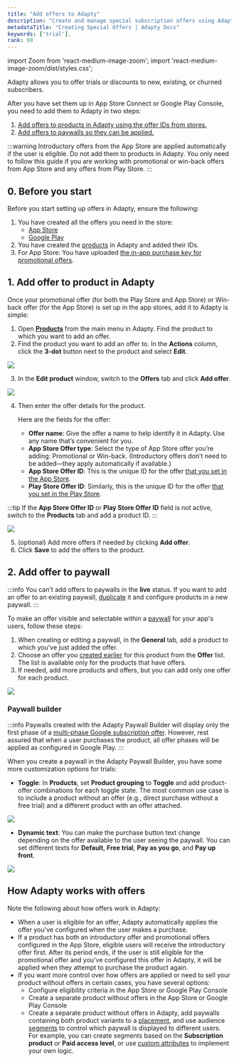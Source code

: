 ```yaml
---
title: "Add offers to Adapty"
description: "Create and manage special subscription offers using Adapty’s tools."
metadataTitle: "Creating Special Offers | Adapty Docs"
keywords: ['trial'],
rank: 90
---
```


import Zoom from 'react-medium-image-zoom';
import 'react-medium-image-zoom/dist/styles.css';

Adapty allows you to offer trials or discounts to new, existing, or churned subscribers.

After you have set them up in App Store Connect or Google Play Console, you need to add them to Adapty in two steps:

1. [Add offers to products in Adapty using the offer IDs from stores.](#1-create-offer)
2. [Add offers to paywalls so they can be applied.](#2-add-offer-to-paywall)

:::warning
Introductory offers from the App Store are applied automatically if the user is eligible. Do not add them to products in Adapty. You only need to follow this guide if you are working with promotional or win-back offers from App Store and any offers from Play Store.
:::

## 0. Before you start

Before you start setting up offers in Adapty, ensure the following:

1. You have created all the offers you need in the store:
   - [App Store](app-store-offers.md)
   - [Google Play](google-play-offers.md)
2. You have created the [products](create-product.md) in Adapty and added their IDs.
3. For App Store: You have uploaded [the in-app purchase key for promotional offers](app-store-connection-configuration#step-4-for-trials-and-special-offers--set-up-promotional-offers).

## 1. Add offer to product in Adapty

Once your promotional offer (for both the Play Store and App Store) or Win-back offer (for the App Store) is set up in the app stores, add it to Adapty is simple:

1. Open [**Products**](https://app.adapty.io/products) from the main menu in Adapty. Find the product to which you want to add an offer.
2. Find the product you want to add an offer to. In the **Actions** column, click the **3-dot** button next to the product and select **Edit**.

<Zoom>
  <img src={require('./img/offer-edit-product.webp').default}
  style={{
    border: '1px solid #727272', /* border width and color */
    width: '700px', /* image width */
    display: 'block', /* for alignment */
    margin: '0 auto' /* center alignment */
  }}
/>
</Zoom>

3. In the **Edit product** window, switch to the **Offers** tab and click **Add offer**.

<Zoom>
  <img src={require('./img/add-offer.webp').default}
  style={{
    border: '1px solid #727272', /* border width and color */
    width: '700px', /* image width */
    display: 'block', /* for alignment */
    margin: '0 auto' /* center alignment */
  }}
/>
</Zoom>

4. Then enter the offer details for the product.

   Here are the fields for the offer:

   - **Offer name**: Give the offer a name to help identify it in Adapty. Use any name that’s convenient for you.
   - **App Store Offer type**: Select the type of App Store offer you’re adding: Promotional or Win-back. (Introductory offers don’t need to be added—they apply automatically if available.)
   - **App Store Offer ID**: This is the unique ID for the offer [that you set in the App Store](app-store-products).
   - **Play Store Offer ID**: Similarly, this is the unique ID for the offer [that you set in the Play Store](android-products).

:::tip
If the **App Store Offer ID** or **Play Store Offer ID** field is not active, switch to the **Products** tab and add a product ID.
:::

<Zoom>
  <img src={require('./img/offers.webp').default}
  style={{
    border: '1px solid #727272', /* border width and color */
    width: '700px', /* image width */
    display: 'block', /* for alignment */
    margin: '0 auto' /* center alignment */
  }}
/>
</Zoom>


5. (optional) Add more offers if needed by clicking **Add offer**.
6. Click **Save** to add the offers to the product.

## 2. Add offer to paywall

:::info
You can't add offers to paywalls in the **live** status. If you want to add an offer to an existing paywall, [duplicate](duplicate-paywalls.md) it and configure products in a new paywall.
:::

To make an offer visible and selectable within a [paywall](paywalls) for your app's users, follow these steps:

1. When creating or editing a paywall, in the **General** tab, add a product to which you've just added the offer.
2. Choose an offer you [created earlier](create-offer) for this product from the **Offer** list. The list is available only for the products that have offers.
3. If needed, add more products and offers, but you can add only one offer for each product.

<Zoom>
  <img src={require('./img/offer-paywall.webp').default}
  style={{
    border: '1px solid #727272', /* border width and color */
    width: '700px', /* image width */
    display: 'block', /* for alignment */
    margin: '0 auto' /* center alignment */
  }}
/>
</Zoom>

### Paywall builder

:::info
Paywalls created with the Adapty Paywall Builder will display only the first phase of a [multi-phase Google subscription offer](https://support.google.com/googleplay/android-developer/answer/12154973). However, rest assured that when a user purchases the product, all offer phases will be applied as configured in Google Play.
:::

When you create a paywall in the Adapty Paywall Builder, you have some more customization options for trials:
- **Toggle**: In **Products**, set **Product grouping** to **Toggle** and add product-offer combinations for each toggle state. The most common use case is to include a product without an offer (e.g., direct purchase without a free trial) and a different product with an offer attached.

<Zoom>
  <img src={require('./img/trial-toggle.webp').default}
  style={{
    border: '1px solid #727272', /* border width and color */
    width: '700px', /* image width */
    display: 'block', /* for alignment */
    margin: '0 auto' /* center alignment */
  }}
/>
</Zoom>

- **Dynamic text**: You can make the purchase button text change depending on the offer available to the user seeing the paywall. You can set different texts for **Default**, **Free trial**, **Pay as you go**, and **Pay up front**.

<Zoom>
  <img src={require('./img/button-text.webp').default}
  style={{
    border: '1px solid #727272', /* border width and color */
    width: '700px', /* image width */
    display: 'block', /* for alignment */
    margin: '0 auto' /* center alignment */
  }}
/>
</Zoom>

## How Adapty works with offers

Note the following about how offers work in Adapty:
- When a user is eligible for an offer, Adapty automatically applies the offer you've configured when the user makes a purchase.
- If a product has both an introductory offer and promotional offers configured in the App Store, eligible users will receive the introductory offer first. After its period ends, if the user is still eligible for the promotional offer and you've configured this offer in Adapty, it will be applied when they attempt to purchase the product again.
- If you want more control over how offers are applied or need to sell your product without offers in certain cases, you have several options:
   - Configure eligibility criteria in the App Store or Google Play Console
   - Create a separate product without offers in the App Store or Google Play Console
   - Create a separate product without offers in Adapty, add paywalls containing both product variants to a [placement](placements.md), and use audience [segments](segments.md) to control which paywall is displayed to different users. For example, you can create segments based on the **Subscription product** or **Paid access level**, or use [custom attributes](profiles-crm.md) to implement your own logic.